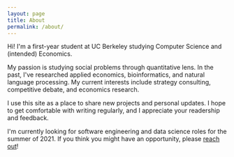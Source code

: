```yaml
---
layout: page
title: About
permalink: /about/
---
```


Hi! I'm a first-year student at UC Berkeley studying Computer Science and (intended) Economics.

My passion is studying social problems through quantitative lens. In the past, I've researched applied economics, bioinformatics, and natural language processing. My current interests include strategy consulting, competitive debate, and economics research.

I use this site as a place to share new projects and personal updates. I hope to get comfortable with writing regularly, and I appreciate your readership and feedback.

I'm currently looking for software engineering and data science roles for the summer of 2021. If you think you might have an opportunity, please [reach out](mailto:petez@berkeley.edu)!
